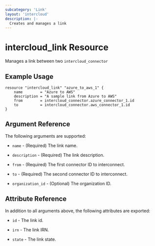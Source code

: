 ```yaml
---
subcategory: 'Link'
layout: 'intercloud'
description: |-
  Creates and manages a link
---
```


# intercloud_link Resource

Manages a link between two `intercloud_connector`

## Example Usage

```hcl
resource "intercloud_link" "azure_to_aws_1" {
    name        = "Azure to AWS"
    description = "A sample link from Azure to AWS"
    from        = intercloud_connector.azure_connector_1.id
    to          = intercloud_connector.aws_connector_1.id
}
```

## Argument Reference

The following arguments are supported:

- `name` - (Required) The link name.

- `description` - (Required) The link description.

- `from` - (Required) The first connector ID to interconnect.

- `to` - (Required) The second connector ID to interconnect.

- `organization_id` - (Optional) The organization ID.

## Attribute Reference

In addition to all arguments above, the following attributes are exported:

- `id` - The link id.

- `irn` - The link IRN.

- `state` - The link state.
